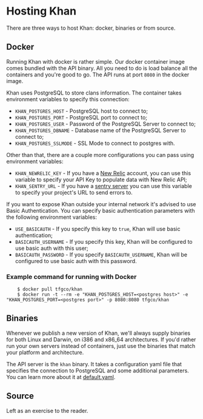 Hosting Khan
============

There are three ways to host Khan: docker, binaries or from source.

## Docker

Running Khan with docker is rather simple. Our docker container image comes bundled with the API binary. All you need to do is load balance all the containers and you're good to go. The API runs at port `8080` in the docker image.

Khan uses PostgreSQL to store clans information. The container takes environment variables to specify this connection:

* `KHAN_POSTGRES_HOST` - PostgreSQL host to connect to;
* `KHAN_POSTGRES_PORT` - PostgreSQL port to connect to;
* `KHAN_POSTGRES_USER` - Password of the PostgreSQL Server to connect to;
* `KHAN_POSTGRES_DBNAME` - Database name of the PostgreSQL Server to connect to;
* `KHAN_POSTGRES_SSLMODE` - SSL Mode to connect to postgres with.

Other than that, there are a couple more configurations you can pass using environment variables:

* `KHAN_NEWRELIC_KEY` - If you have a [New Relic](https://newrelic.com/) account, you can use this variable to specify your API Key to populate data with New Relic API;
* `KHAN_SENTRY_URL` - If you have a [sentry server](https://docs.getsentry.com/hosted/) you can use this variable to specify your project's URL to send errors to.

If you want to expose Khan outside your internal network it's advised to use Basic Authentication. You can specify basic authentication parameters with the following environment variables:

* `USE_BASICAUTH` - If you specify this key to `true`, Khan will use basic authentication;
* `BASICAUTH_USERNAME` - If you specify this key, Khan will be configured to use basic auth with this user;
* `BASICAUTH_PASSWORD` - If you specify `BASICAUTH_USERNAME`, Khan will be configured to use basic auth with this password.

### Example command for running with Docker

```
    $ docker pull tfgco/khan
    $ docker run -t --rm -e "KHAN_POSTGRES_HOST=<postgres host>" -e "KHAN_POSTGRES_PORT=<postgres port>" -p 8080:8080 tfgco/khan
```

## Binaries

Whenever we publish a new version of Khan, we'll always supply binaries for both Linux and Darwin, on i386 and x86_64 architectures. If you'd rather run your own servers instead of containers, just use the binaries that match your platform and architecture.

The API server is the `khan` binary. It takes a configuration yaml file that specifies the connection to PostgreSQL and some additional parameters. You can learn more about it at [default.yaml](https://github.com/topfreegames/khan/blob/master/config/default.yaml).

## Source

Left as an exercise to the reader.
